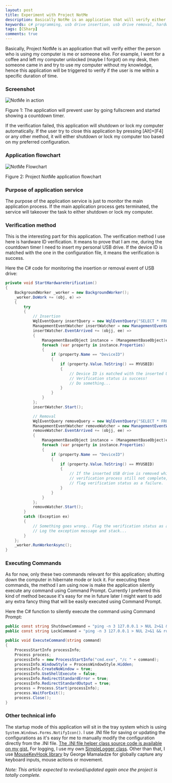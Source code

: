 ```yaml
---
layout: post
title: Experiment with Project NotMe
description: Basically NotMe is an application that will verify either the person who is using my computer is me or not after I left it unlocked or idle.
keywords: c# programming, usb drive insertion, usb drive removal, hardware as password, command prompt, owner verification, deviceid
tags: [CSharp]
comments: true
---
```


Basically, Project NotMe is an application that will verify either the person who is using my computer is me or someone else. For example, I went for a coffee and left my computer unlocked (maybe I forgot) on my desk, then someone came in and try to use my computer without my knowledge, hence this application will be triggered to verify if the user is me within a specific duration of time.

### Screenshot

![NotMe in action](http://i.imgur.com/4FZAt8H.png)

Figure 1: The application will prevent user by going fullscreen and started showing a countdown timer.

If the verification failed, this application will shutdown or lock my computer automatically. If the user try to close this application by pressing [Alt]+[F4] or any other method, it will either shutdown or lock my computer too based on my preferred configuration.

### Application flowchart

![NotMe Flowchart](http://i.imgur.com/fp4y8U3.png)

Figure 2: Project NotMe application flowchart

### Purpose of application service

The purpose of the application service is just to monitor the main application process. If the main application process gets terminated, the service will takeover the task to either shutdown or lock my computer.

### Verification method

This is the interesting part for this application. The verification method I use here is hardware ID verification. It means to prove that I am me, during the countdown timer I need to insert my personal USB drive. If the device ID is matched with the one in the configuration file, it means the verification is success.

Here the C# code for monitoring the insertion or removal event of USB drive:

```csharp
private void StartHardwareVerification()
{
    BackgroundWorker _worker = new BackgroundWorker();
    _worker.DoWork += (obj, e) =>
    {
        try
        {
            // Insertion
            WqlEventQuery insertQuery = new WqlEventQuery("SELECT * FROM __InstanceCreationEvent WITHIN 2 WHERE TargetInstance ISA 'Win32_USBHub'");
            ManagementEventWatcher insertWatcher = new ManagementEventWatcher(insertQuery);
            insertWatcher.EventArrived += (objj, ee) =>
            {
                ManagementBaseObject instance = (ManagementBaseObject)ee.NewEvent["TargetInstance"];
                foreach (var property in instance.Properties)
                {
                    if (property.Name == "DeviceID")
                    {
                        if (property.Value.ToString() == MYUSBID)
                        {
                            // Device ID is matched with the inserted USB drive
                            // Verification status is success!
                            // Do something...
                        }
                    }
                }
            };
            insertWatcher.Start();

            // Removal
            WqlEventQuery removeQuery = new WqlEventQuery("SELECT * FROM __InstanceDeletionEvent WITHIN 2 WHERE TargetInstance ISA 'Win32_USBHub'");
            ManagementEventWatcher removeWatcher = new ManagementEventWatcher(removeQuery);
            removeWatcher.EventArrived += (objj, ee) =>
            {
                ManagementBaseObject instance = (ManagementBaseObject)ee.NewEvent["TargetInstance"];
                foreach (var property in instance.Properties)
                {
                    if (property.Name == "DeviceID")
                    {
                        if (property.Value.ToString() == MYUSBID)
                        {
                            // If the inserted USB drive is removed while
                            // verification process still not complete,
                            // flag verification status as a failure.
                        }
                    }
                }
            };
            removeWatcher.Start();
        }
        catch (Exception ex)
        {
            // Something goes wrong.. Flag the verification status as a failure.
            // Log the exception message and stack...
        }
    };
    _worker.RunWorkerAsync();
}
```

### Executing Commands

As for now, only these two commands relevant for this application; shutting down the computer in hibernate mode or lock it. For executing these commands, the method I am using now is make the application silently execute any command using Command Prompt. Currently I preferred this kind of method because it's easy for me in future later I might want to add any extra fancy thing that will be easily executed using Command Prompt.

Here the C# function to silently execute the command using Command Prompt:

```csharp
public const string ShutdownCommand = "ping -n 3 127.0.0.1 > NUL 2>&1 && shutdown /h /f";
public const string LockCommand = "ping -n 3 127.0.0.1 > NUL 2>&1 && rundll32.exe user32.dll,LockWorkStation";

public void ExecuteCommand(string command)
{
    ProcessStartInfo processInfo;
    Process process;
    processInfo = new ProcessStartInfo("cmd.exe", "/c " + command);
    processInfo.WindowStyle = ProcessWindowStyle.Hidden;
    processInfo.CreateNoWindow = true;
    processInfo.UseShellExecute = false;
    processInfo.RedirectStandardError = true;
    processInfo.RedirectStandardOutput = true;
    process = Process.Start(processInfo);
    process.WaitForExit();
    process.Close();
}
```

### Other technical info

The startup mode of this application will sit in the tray system which is using `System.Windows.Forms.NotifyIcon()`. I use .INI file for saving or updating the configurations as it's easy for me to manually modify the configuration directly from the .INI file. [The .INI file helper class source code is available on my gist.](https://gist.github.com/heiswayi/56f4707a6cf45161807989db24dc3cea) For logging, I use my own [SimpleLogger class](https://heiswayi.github.io/2016/creating-super-simple-logger-class-in-csharp). Other than that, I use [MouseKeyHook library](https://github.com/gmamaladze/globalmousekeyhook) by George Mamaladze for globally capture any keyboard inputs, mouse actions or movement.

_Note: This article expected to revised/updated again once the project is totally complete._
